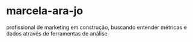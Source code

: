 # marcela-ara-jo
profissional de marketing em construção, buscando entender métricas e dados através de ferramentas de análise

